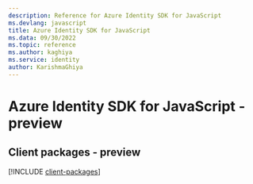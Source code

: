 ```yaml
---
description: Reference for Azure Identity SDK for JavaScript
ms.devlang: javascript
title: Azure Identity SDK for JavaScript
ms.data: 09/30/2022
ms.topic: reference
ms.author: kaghiya
ms.service: identity
author: KarishmaGhiya
---
```

# Azure Identity SDK for JavaScript - preview

## Client packages - preview
[!INCLUDE [client-packages](identity-client-index.md)]